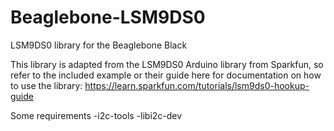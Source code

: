 # Beaglebone-LSM9DS0
LSM9DS0 library for the Beaglebone Black

This library is adapted from the LSM9DS0 Arduino library from Sparkfun, so refer to the included example or their guide here for documentation on how to use the library: https://learn.sparkfun.com/tutorials/lsm9ds0-hookup-guide

Some requirements
-i2c-tools
-libi2c-dev
